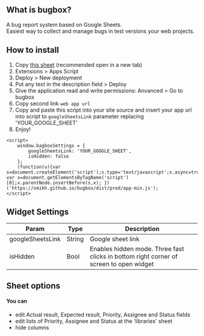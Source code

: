 ## What is bugbox?
A bug report system based on Google Sheets.<br>
Easiest way to collect and manage bugs in test versions your web projects.
## How to install
1. Copy <a href="https://docs.google.com/spreadsheets/d/1g3n8uBIR0hArriOycaj8i79fMdjN3dNmQ_KBdLsEm0g/copy">this sheet</a> (recommended open in a new tab)<br>
2. Extensions > Apps Script<br>
3. Deploy > New deployment<br>
4. Put any text in the description field  > Deploy<br>
5. Give the application read and write permissions: Anvanced > Go to bugbox<br>
6. Copy second link `web app url`<br>
7. Copy and paste this script into your site source and insert your app url into script to `googleSheetsLink` parameter replacing 'YOUR_GOOGLE_SHEET'<br>
8. Enjoy!<br>

```
<script>
    window.bagboxSettings = {
        googleSheetsLink: 'YOUR_GOOGLE_SHEET',
        isHidden: false
    };
    (function(u){var s=document.createElement('script');s.type='text/javascript';s.async=true;s.type="module";s.src=u; var x=document.getElementsByTagName('script')[0];x.parentNode.insertBefore(s,x); })('https://vmikh.github.io/bugbox/dist/prod/app-min.js');
</script>
```
## Widget Settings
| Param            | Type             | Description                                                                            |
| ---------------- | ---------------- | -------------------------------------------------------------------------------------- |
| googleSheetsLink | String           | Google sheet link                                                                      |
| isHidden         | Bool             | Enables hidden mode. Three fast clicks in bottom right corner of screen to open widget |
## Sheet options
#### You can
- edit Actual result,	Expected result, Priority, Assignee and Status fields
- edit lists of Priority, Assignee and Status at the 'libraries' sheet
- hide columns